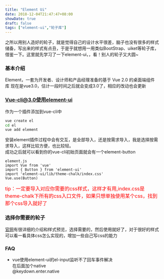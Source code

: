 ```yaml
---
title: "Element Ui"
date: 2018-12-04T21:47:47+08:00
showDate: true
draft: false
tags: ["element-ui","轮子库"]
---
```


之所以用别人造好的轮子，就是觉得自己的设计水平很差，脑子也没有很多的样式储备，写出来的样式有点丑，于是乎就想用一用类似BootStrap、uiket等轮子库，借鉴一下。这里就先学习了一下element-ui，，看！别人的轮子又大圆~
### 基本介绍
Element，一套为开发者、设计师和产品经理准备的基于 Vue 2.0 的桌面端组件库
现在是vue3.0，估计一段时间之后就会变成3.0了，相应的改动也会更新

### Vue-cli@3.0使用element-ui
作为一个插件添加到vue-cli中
```bash
vue create el
cd el
vue add element
```
安装element插件过程中会有交互，是全部导入，还是按需求导入，我是选择按需求导入，这样比较方便，也比较轻。
<br>成功之后就可以看到你的vue-cli初始页面就会有一个element-button


```vue
element.js
import Vue from 'vue'
import { Button } from 'element-ui'
import 'element-ui/lib/theme-chalk/index.css'
Vue.use(Button)
```
<div style="color:red;font-size:16px">tip：一定要导入对应你需要的css样式，这样才有用,index.css是theme-chalk下所有的css入口文件，如果只想单独使用某个css，找到那个css导入就好了</div>

### 选择你需要的轮子
[官网](http://element.eleme.io/#/zh-CN/component/installation)有很详细的介绍和样式预览，选择需要的，然后使用就好了，对于很好的样式可以看一看具体css怎么实现的，增加一些自己写css的能力

### FAQ
* vue使用element-ui的el-input监听不了回车事件解决
<br>在后面加个native
<br>@keydown.enter.native

